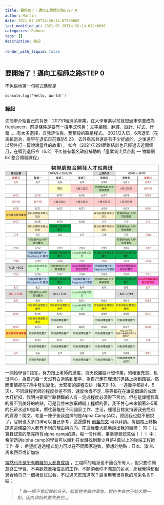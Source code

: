 ```yaml
---
title: 要開始了！邁向工程師之路STEP 0
author: Martin
date: 2021-07-29T14:26:14.672+0000
last_modified_at: 2021-07-29T14:26:14.672+0000
categories: Reborn
tags: []
description: 緣起

render_with_liquid: false
---
```


## 要開始了！邁向工程師之路STEP 0
不免俗地第一句程式碼就是
```
console.log('Hello, World!')
```
### 緣起

先簡單介紹自己的背景：2021/1經濟系畢業，在大學畢業以前就想過未來要成為freelancer，前提條件是要有一招半式傍身：文字編輯、翻譯、設計、程式、行銷……有太多選擇，自我評估後，我預設的路是程式。
2021/2入伍，6月退伍（在馬祖當兵，提早在退伍日前離防5\.23，去外島當兵還是有不少好處的，之後還可以額外打一篇說說當兵的故事）。
如今（2021/7\.29\)距離結訓也已經過去近兩個月，在領到退伍令（6\.2）不久後有報名政府補助的「產業新尖兵企劃 — 物聯網IoT整合開發課程」


![](/assets/86fc26290c38/1*m5sjsy8xTbp2wRFyl7wzCw.jpeg)


一開始學習C語言，努力跟上老師的進度，每天絞盡腦汁想作業，的確很充實、也很開心，為自己每一天沒有白過感到慶幸，為自己走在理想的道路上感到踏實。然而事情卻在7月中發生變化，太緊密的課程安排（每天9–18、一週幾乎都排4、5天）、不同課程老師的程度參差不齊、速度快慢不定…等等都在在讓這個課的成效大打折扣，我明白要讓半路轉職的人有一定成程度必須得下苦功，但在這課程我真的看不到美好的終點。可是我並未放棄轉職工程師的夢，我不甘心未來領著3–5萬的死薪水過10幾年，嚮往著能在不同國家工作、生活，種種目標支持著我去找別的資源！爬文、考量一陣子後我選擇的是Alpha Camp\(AC\)，原因我也就不細說了，官網也太多口碑可以自己參考，這邊還有 [前輩的文](https://medium.com/%E9%BA%A5%E5%85%8B%E7%9A%84%E5%8D%8A%E8%B7%AF%E5%87%BA%E5%AE%B6%E7%AD%86%E8%A8%98/%E9%82%81%E5%90%91%E7%B6%B2%E9%A0%81%E9%96%8B%E7%99%BC%E5%B7%A5%E7%A8%8B%E5%B8%AB%E4%B9%8B%E8%B7%AF-bootcamp-%E5%BF%83%E8%B7%AF%E6%AD%B7%E7%A8%8B%E5%88%86%E4%BA%AB-c47ef42e4f14) 可以拜讀。每個踏上轉換跑道這條路的人都有不同的理由與方向，在這我要大膽地說出我的目標：
短：
扎實且認真的學完所有alpha camp的課，每一份作業、畢業專題認真做！！！
中：
希望透過alpha camp的學習可以順利在台灣找到至少月薪4萬以上的後端工程師工作
長：
希望能透過程式能力可以在不同國家遊牧，夢想的地點：日本、澳洲、馬來西亞或新加坡

[當然也不是所有轉職的人都會成功](https://hulitw.medium.com/to-be-an-engineer-c20c962d44cf) ，工程師的職涯也不適合所有人，但只要你願意終生學習、不喜歡做重複性高的工作、不願領著你不滿意的薪水，那我覺得都很適合給自己一個機會試試看，不試過怎麼知道呢？最後用我很喜歡的尼采名言作結：


> 「 _每一個不曾起舞的日子，都是對生命的辜負。對待生命你不妨大膽一點，因為你始終要失去它。」_ 







